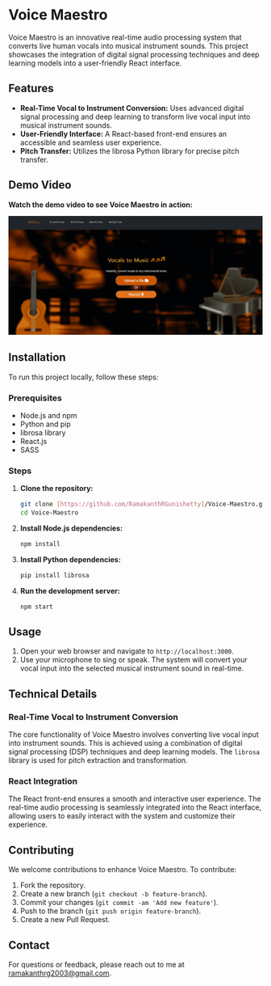 # Voice Maestro

Voice Maestro is an innovative real-time audio processing system that converts live human vocals into musical instrument sounds. This project showcases the integration of digital signal processing techniques and deep learning models into a user-friendly React interface.

## Features

- **Real-Time Vocal to Instrument Conversion:** Uses advanced digital signal processing and deep learning to transform live vocal input into musical instrument sounds.
- **User-Friendly Interface:** A React-based front-end ensures an accessible and seamless user experience.
- **Pitch Transfer:** Utilizes the librosa Python library for precise pitch transfer.

## Demo Video

**Watch the demo video to see Voice Maestro in action:**

[![Voice Maestro Demo](./workline.png)](./react-app.mp4)

## Installation

To run this project locally, follow these steps:

### Prerequisites

- Node.js and npm
- Python and pip
- librosa library
- React.js
- SASS

### Steps

1. **Clone the repository:**

   ```bash
   git clone [https://github.com/RamakanthRGunishetty]/Voice-Maestro.git
   cd Voice-Maestro
   ```

2. **Install Node.js dependencies:**

   ```bash
   npm install
   ```

3. **Install Python dependencies:**

   ```bash
   pip install librosa
   ```

4. **Run the development server:**

   ```bash
   npm start
   ```

## Usage

1. Open your web browser and navigate to `http://localhost:3000`.
2. Use your microphone to sing or speak. The system will convert your vocal input into the selected musical instrument sound in real-time.

## Technical Details

### Real-Time Vocal to Instrument Conversion

The core functionality of Voice Maestro involves converting live vocal input into instrument sounds. This is achieved using a combination of digital signal processing (DSP) techniques and deep learning models. The `librosa` library is used for pitch extraction and transformation.

### React Integration

The React front-end ensures a smooth and interactive user experience. The real-time audio processing is seamlessly integrated into the React interface, allowing users to easily interact with the system and customize their experience.

## Contributing

We welcome contributions to enhance Voice Maestro. To contribute:

1. Fork the repository.
2. Create a new branch (`git checkout -b feature-branch`).
3. Commit your changes (`git commit -am 'Add new feature'`).
4. Push to the branch (`git push origin feature-branch`).
5. Create a new Pull Request.


## Contact

For questions or feedback, please reach out to me at [ramakanthrg2003@gmail.com](mailto:ramakanthrg2003@gmail.com).
